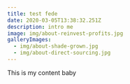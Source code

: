 ```yaml
---
title: test fede
date: 2020-03-05T13:38:32.251Z
description: intro me
image: img/about-reinvest-profits.jpg
galleryImages:
  - img/about-shade-grown.jpg
  - img/about-direct-sourcing.jpg
---
```

This is my content baby